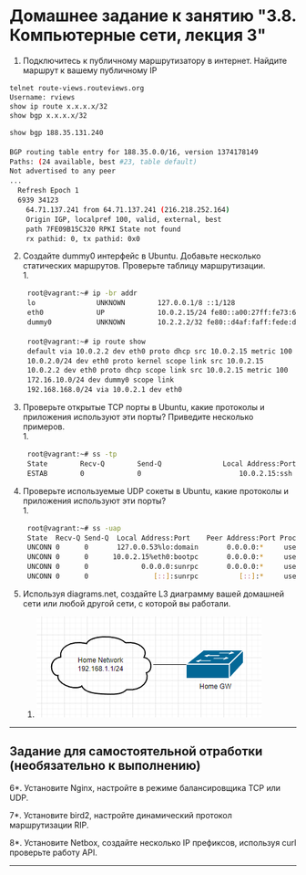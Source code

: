 # Домашнее задание к занятию "3.8. Компьютерные сети, лекция 3"

1. Подключитесь к публичному маршрутизатору в интернет. Найдите маршрут к вашему публичному IP
```
telnet route-views.routeviews.org
Username: rviews
show ip route x.x.x.x/32
show bgp x.x.x.x/32
```

```bash
show bgp 188.35.131.240

BGP routing table entry for 188.35.0.0/16, version 1374178149
Paths: (24 available, best #23, table default)
Not advertised to any peer
...
  Refresh Epoch 1
  6939 34123
    64.71.137.241 from 64.71.137.241 (216.218.252.164)
    Origin IGP, localpref 100, valid, external, best
    path 7FE09B15C320 RPKI State not found
    rx pathid: 0, tx pathid: 0x0
```
2. Создайте dummy0 интерфейс в Ubuntu. Добавьте несколько статических маршрутов. Проверьте таблицу маршрутизации.  
   1. 
   ```bash
    root@vagrant:~# ip -br addr
    lo               UNKNOWN        127.0.0.1/8 ::1/128
    eth0             UP             10.0.2.15/24 fe80::a00:27ff:fe73:60cf/64
    dummy0           UNKNOWN        10.2.2.2/32 fe80::d4af:faff:fede:d009/64
   
    root@vagrant:~# ip route show
    default via 10.0.2.2 dev eth0 proto dhcp src 10.0.2.15 metric 100
    10.0.2.0/24 dev eth0 proto kernel scope link src 10.0.2.15
    10.0.2.2 dev eth0 proto dhcp scope link src 10.0.2.15 metric 100
    172.16.10.0/24 dev dummy0 scope link
    192.168.168.0/24 via 10.0.2.1 dev eth0
   ```
3. Проверьте открытые TCP порты в Ubuntu, какие протоколы и приложения используют эти порты? Приведите несколько примеров.  
   1. 
   ```bash
    root@vagrant:~# ss -tp
    State        Recv-Q        Send-Q               Local Address:Port               Peer Address:Port        Process
    ESTAB        0             0                        10.0.2.15:ssh                    10.0.2.2:58443        users:(("sshd",pid=1153,fd=4),("sshd",pid=1105,fd=4))
    ```
4. Проверьте используемые UDP сокеты в Ubuntu, какие протоколы и приложения используют эти порты?  
   1. 
   ```bash
    root@vagrant:~# ss -uap
    State  Recv-Q Send-Q  Local Address:Port    Peer Address:Port Process
    UNCONN 0      0       127.0.0.53%lo:domain       0.0.0.0:*     users:(("systemd-resolve",pid=562,fd=12))
    UNCONN 0      0      10.0.2.15%eth0:bootpc       0.0.0.0:*     users:(("systemd-network",pid=392,fd=19))
    UNCONN 0      0             0.0.0.0:sunrpc       0.0.0.0:*     users:(("rpcbind",pid=561,fd=5),("systemd",pid=1,fd=36))
    UNCONN 0      0                [::]:sunrpc          [::]:*     users:(("rpcbind",pid=561,fd=7),("systemd",pid=1,fd=38))
   ```

5. Используя diagrams.net, создайте L3 диаграмму вашей домашней сети или любой другой сети, с которой вы работали.  
   1. ![img.png](img/img_7.png)
 ---
## Задание для самостоятельной отработки (необязательно к выполнению)

6*. Установите Nginx, настройте в режиме балансировщика TCP или UDP.

7*. Установите bird2, настройте динамический протокол маршрутизации RIP.

8*. Установите Netbox, создайте несколько IP префиксов, используя curl проверьте работу API.

 ---
